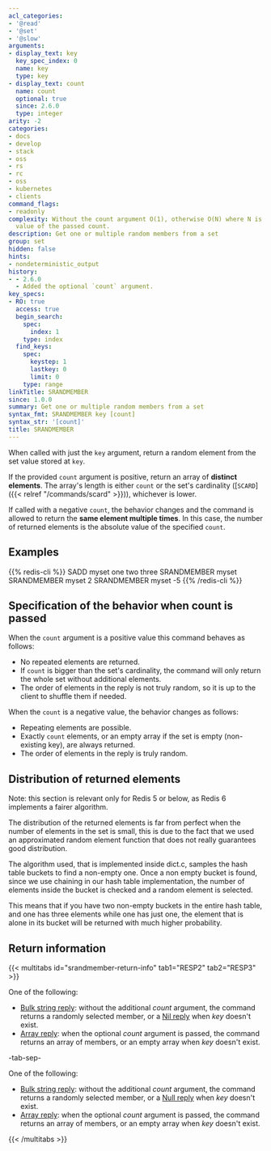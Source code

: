 ```yaml
---
acl_categories:
- '@read'
- '@set'
- '@slow'
arguments:
- display_text: key
  key_spec_index: 0
  name: key
  type: key
- display_text: count
  name: count
  optional: true
  since: 2.6.0
  type: integer
arity: -2
categories:
- docs
- develop
- stack
- oss
- rs
- rc
- oss
- kubernetes
- clients
command_flags:
- readonly
complexity: Without the count argument O(1), otherwise O(N) where N is the absolute
  value of the passed count.
description: Get one or multiple random members from a set
group: set
hidden: false
hints:
- nondeterministic_output
history:
- - 2.6.0
  - Added the optional `count` argument.
key_specs:
- RO: true
  access: true
  begin_search:
    spec:
      index: 1
    type: index
  find_keys:
    spec:
      keystep: 1
      lastkey: 0
      limit: 0
    type: range
linkTitle: SRANDMEMBER
since: 1.0.0
summary: Get one or multiple random members from a set
syntax_fmt: SRANDMEMBER key [count]
syntax_str: '[count]'
title: SRANDMEMBER
---
```

When called with just the `key` argument, return a random element from the set value stored at `key`.

If the provided `count` argument is positive, return an array of **distinct elements**.
The array's length is either `count` or the set's cardinality ([`SCARD`]({{< relref "/commands/scard" >}})), whichever is lower.

If called with a negative `count`, the behavior changes and the command is allowed to return the **same element multiple times**.
In this case, the number of returned elements is the absolute value of the specified `count`.

## Examples

{{% redis-cli %}}
SADD myset one two three
SRANDMEMBER myset
SRANDMEMBER myset 2
SRANDMEMBER myset -5
{{% /redis-cli %}}


## Specification of the behavior when count is passed

When the `count` argument is a positive value this command behaves as follows:

* No repeated elements are returned.
* If `count` is bigger than the set's cardinality, the command will only return the whole set without additional elements.
* The order of elements in the reply is not truly random, so it is up to the client to shuffle them if needed.

When the `count` is a negative value, the behavior changes as follows:

* Repeating elements are possible.
* Exactly `count` elements, or an empty array if the set is empty (non-existing key), are always returned.
* The order of elements in the reply is truly random.

## Distribution of returned elements

Note: this section is relevant only for Redis 5 or below, as Redis 6 implements a fairer algorithm. 

The distribution of the returned elements is far from perfect when the number of elements in the set is small, this is due to the fact that we used an approximated random element function that does not really guarantees good distribution.

The algorithm used, that is implemented inside dict.c, samples the hash table buckets to find a non-empty one. Once a non empty bucket is found, since we use chaining in our hash table implementation, the number of elements inside the bucket is checked and a random element is selected.

This means that if you have two non-empty buckets in the entire hash table, and one has three elements while one has just one, the element that is alone in its bucket will be returned with much higher probability.

## Return information

{{< multitabs id="srandmember-return-info" 
    tab1="RESP2" 
    tab2="RESP3" >}}

One of the following:
* [Bulk string reply](../../develop/reference/protocol-spec#bulk-strings): without the additional _count_ argument, the command returns a randomly selected member, or a [Nil reply](../../develop/reference/protocol-spec#bulk-strings) when _key_ doesn't exist.
* [Array reply](../../develop/reference/protocol-spec#arrays): when the optional _count_ argument is passed, the command returns an array of members, or an empty array when _key_ doesn't exist.

-tab-sep-

One of the following:
* [Bulk string reply](../../develop/reference/protocol-spec#bulk-strings): without the additional _count_ argument, the command returns a randomly selected member, or a [Null reply](../../develop/reference/protocol-spec#nulls) when _key_ doesn't exist.
* [Array reply](../../develop/reference/protocol-spec#arrays): when the optional _count_ argument is passed, the command returns an array of members, or an empty array when _key_ doesn't exist.

{{< /multitabs >}}
